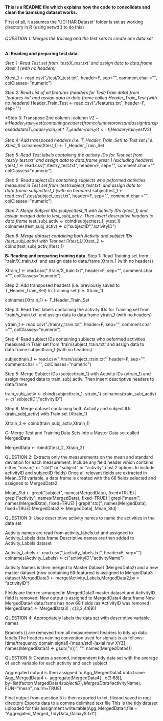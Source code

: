 **This is a README file which explains how the code to consolidate and clean the Samsung dataset works.**

First of all, it assumes the 'UCI HAR Dataset' folder is set as working directory in R (using setwd() to do this)

###### QUESTION 1: Merges the training and the test sets to create one data set

**A: Reading and preparing test data.**

*Step 1: Read Test set from 'test/X_test.txt' and assign data to data.frame Xtest_1 (with no headers)*

Xtest_1 <- read.csv("./test/X_test.txt", header=F, sep="", comment.char ="", colClasses="numeric")

*Step 2: Read List of all features (headers for Test/Train data) from 'features.txt' and assign data to data.frame called Header_Train_Test (with no headers)*
Header_Train_Test <- read.csv("./features.txt", header=F, sep="")

*Step 3: Transpose 2nd column -column $V2- in Header_Train_Test (containing headers) from columns to rows and assign transposed data to T_Header_Train_Set*
T_Header_Train_Set <- t(Header_Train_Test$V2)

*Step 4: Add transposed headers (i.e. T_Header_Train_Set) to Test set (i.e. Xtest_1)*
colnames(Xtest_1) <- T_Header_Train_Set

*Step 5: Read Test labels containing the activity IDs for Test set from 'test/y_test.txt' and assign data to data.frame ytest_1 (excluding headers)*
ytest_1 <- read.csv("./test/y_test.txt", header=F, sep="", comment.char ="", colClasses="numeric")

*Step 6: Read subject IDs containing subjects who peformed activities measured in Test set from 'test/subject_test.txt' and assign data to data.frame subjecttest_1 (with no headers)*
subjecttest_1 <- read.csv("./test/subject_test.txt", header=F, sep="", comment.char ="", colClasses="numeric")

*Step 7: Merge Subject IDs (subjecttest_1) with Activity IDs (ytest_1) and assign merged data to test_subj_activ. Then insert descriptive headers to data.frame*
test_subj_activ <- cbind(subjecttest_1, ytest_1)
colnames(test_subj_activ) <- c("subjectID","activityID")

*Step 8: Merge dataset containing both Activity and subject IDs (test_subj_activ) with Test set (Xtest_1)*
Xtest_2 <- cbind(test_subj_activ,Xtest_1)

**B: Reading and preparing training data.**
Step 1: Read Training set from 'train/X_train.txt' and assign data to data.frame Xtrain_1 (with no headers)

Xtrain_1 <- read.csv("./train/X_train.txt", header=F, sep="", comment.char ="", colClasses="numeric")

Step 2: Add transposed headers (i.e. previously saved to T_Header_Train_Set) to Training set (i.e. Xtrain_1)

colnames(Xtrain_1) <- T_Header_Train_Set

Step 3: Read Test labels containing the activity IDs for Training set from 'train/y_train.txt' and assign data to data.frame ytrain_1 (with no headers)

ytrain_1 <- read.csv("./train/y_train.txt", header=F, sep="", comment.char ="", colClasses="numeric")

Step 4: Read subject IDs containing subjects who peformed activities measured in Train set from 'train/subject_train.txt' and assign data to data.frame subjecttrain_1 (with no headers)

subjecttrain_1 <- read.csv("./train/subject_train.txt", header=F, sep="", comment.char ="", colClasses="numeric")

Step 5: Merge Subject IDs (subjecttrain_1) with Activity IDs (ytrain_1) and assign merged data to train_subj_activ. Then insert descriptive headers to data.frame

train_subj_activ <- cbind(subjecttrain_1, ytrain_1)
colnames(train_subj_activ) <- c("subjectID","activityID")

Step 6: Merge dataset containing both Activity and subject IDs (train_subj_activ) with Train set (Xtrain_1)

Xtrain_2 <- cbind(train_subj_activ,Xtrain_1)



C: Merge Test and Training Data Sets into a Master Data set called MergedData

MergedData <- rbind(Xtest_2, Xtrain_2)



QUESTION 2: Extracts only the measurements on the mean and standard deviation for each measurement.
Include any field header which contains either "mean(" or "std(" or "subject" or "activity"
(last 2 options to include activityID and subjectID fields)
Once all relevant fields are extracted in Mean_STd variable, a data.frame is created with the 68 fields selected and assigned to MergedData2

Mean_Std <- grepl("subject", names(MergedData), fixed=TRUE) | grepl("activity", names(MergedData), fixed=TRUE) | grepl("mean(", names(MergedData), fixed=TRUE) | grepl("std(", names(MergedData), fixed=TRUE)
MergedData2 <- MergedData[, Mean_Std]


QUESTION 3: Uses descriptive activity names to name the activities in the data set

Activity names are read from activity_labels.txt and assigned to Activity_Labels data.frame
Descriptive names are then added to Activity_Labels dataset

Activity_Labels <- read.csv("./activity_labels.txt", header=F, sep="")
colnames(Activity_Labels) <- c("activityID","activityName")

Activity Names is then merged to Master Dataset (MergedData2) and a new master dataset (now containing 69 features) is assigned to MergedData3 dataset
MergedData3 <- merge(Activity_Labels,MergedData2,by = "activityID")

FIelds are then re-arranged in MergedData3 master dataset and ActivityID field is removed. 
New output is assigned to MergedData4 data.frame
New MergedData4 data.frame has now 68 fields (as ActivityID was removed)
MergedData4 <- MergedData3[ , c(3,2,4:69)]


QUESTION 4: Appropriately labels the data set with descriptive variable names

Brackets () are removed from all measurement headers to tidy up data labels
The headers naming convention used for signals is as follows: [time/frequency domain signal]-[mean/std]-[axial raw XYZ]
names(MergedData4) <- gsub("\\(\\)", "", names(MergedData4))


QUESTION 5: Creates a second, independent tidy data set with the average of each variable for each activity and each subject

Aggregated output is then assigned to Agg_MergedData4 data.frame
Agg_MergedData4 <- aggregate(MergedData4[ , c(3:68)], by=list(factor(MergedData4$subjectID),MergedData4$activityName), FUN="mean", na.rm=TRUE)

Final output from question 5 is then exported to txt. fileand saved in root directory
Exports data to a comma delimited text file
This is the tidy dataset uploaded for this assignment 
write.table(Agg_MergedData4,file = "Aggregated_Merged_TidyData_GalaxyS.txt")
